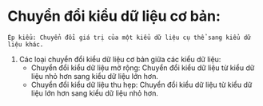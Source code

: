 # Chuyển đổi kiểu dữ liệu cơ bản:
    Ép kiểu: Chuyển đổi giá trị của một kiểu dữ liệu cụ thể sang kiểu dữ liệu khác.

1. Các loại chuyển đổi kiểu dữ liệu cơ bản giữa các kiểu dữ liệu:
    - Chuyển đổi kiểu dữ liệu mở rộng: Chuyển đổi kiểu dữ liệu từ kiểu dữ liệu nhỏ hơn sang kiểu dữ liệu lớn hơn.
    - Chuyển đổi kiểu dữ liệu thu hẹp: Chuyển đổi kiểu dữ liệu từ kiểu dữ liệu lớn hơn sang kiểu dữ liệu nhỏ hơn.